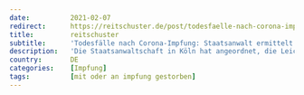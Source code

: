 ```yaml
---
date:          2021-02-07
redirect:      https://reitschuster.de/post/todesfaelle-nach-corona-impfung-staatsanwalt-ermittelt/
title:         reitschuster
subtitle:      'Todesfälle nach Corona-Impfung: Staatsanwalt ermittelt'
description:   'Die Staatsanwaltschaft in Köln hat angeordnet, die Leichen von drei Menschen zu obduzieren, die nach einer Corona-Impfung gestorben sind. Begründung: Ein Zusammenhang zwischen Impfung und Tod sei nicht auszuschließen.'
country:       DE
categories:    [Impfung]
tags:          [mit oder an impfung gestorben]
---
```


